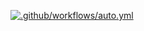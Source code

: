 [![.github/workflows/auto.yml](https://github.com/leyuuu/anime-sync/actions/workflows/auto.yml/badge.svg?event=schedule)](https://github.com/leyuuu/anime-sync/actions/workflows/auto.yml)

